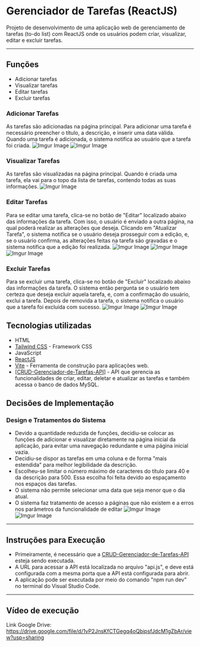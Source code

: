 
# Gerenciador de Tarefas (ReactJS)

Projeto de desenvolvimento de uma aplicação web de gerenciamento de tarefas (to-do list) com ReactJS onde os usuários podem criar, visualizar, editar e excluir tarefas.

- ---

## Funções

- Adicionar tarefas
- Visualizar tarefas
- Editar tarefas
- Excluir tarefas

### Adicionar Tarefas
As tarefas são adicionadas na página principal.
Para adicionar uma tarefa é necessário preencher o título, a descrição, e inserir uma data válida.
Quando uma tarefa é adicionada, o sistema notifica ao usuário que a tarefa foi criada.
![Imgur Image](https://imgur.com/WcpQnlw.jpg)
![Imgur Image](https://imgur.com/OkLzstB,jpg)

### Visualizar Tarefas
As tarefas são visualizadas na página principal.
Quando é criada uma tarefa, ela vai para o topo da lista de tarefas, contendo todas as suas informações.
![Imgur Image](https://imgur.com/axcDVd6,jpg)

### Editar Tarefas
Para se editar uma tarefa, clica-se no botão de "Editar" localizado abaixo das informações da tarefa.
Com isso, o usuário é enviado a outra página, na qual poderá realizar as alterações que deseja.
Clicando em "Atualizar Tarefa", o sistema notifica se o usuário deseja prosseguir com a edição, e, se o usuário confirma, as alterações feitas na tarefa são gravadas e o sistema notifica que a edição foi realizada.
![Imgur Image](https://imgur.com/oKgIe6E,jpg)
![Imgur Image](https://imgur.com/5i7y2Df,jpg)
![Imgur Image](https://imgur.com/zTFH0EP,jpg)

### Excluir Tarefas

Para se excluir uma tarefa, clica-se no botão de "Excluir" localizado abaixo das informações da tarefa.
O sistema então pergunta se o usuário tem certeza que deseja excluir aquela tarefa, e, com a confirmação do usuário, exclui a tarefa.
Depois de removida a tarefa, o sistema notifica o usuário que a tarefa foi excluída com sucesso.
![Imgur Image](https://imgur.com/a7H7uI2,jpg)
![Imgur Image](https://imgur.com/Zv00oto,jpg)

## Tecnologias utilizadas

- HTML
- [Tailwind CSS](https://tailwindcss.com/) - Framework CSS
- JavaScript
- [ReactJS](https://react.dev/)
- [Vite](https://vite.dev/) - Ferramenta de construção para aplicações web.
- [[CRUD-Gerenciador-de-Tarefas-API](https://github.com/Andrei-Nunes-dev/CRUD-Gerenciador-de-Tarefas-API)] -  API que gerencia as funcionalidades de criar, editar, deletar e atualizar as tarefas e também acessa o banco de dados MySQL.

## Decisões de Implementação
### Design e Tratamentos do Sistema
- Devido a quantidade reduzida de funções, decidiu-se colocar as funções de adicionar e visualizar diretamente na página inicial da aplicação, para evitar uma navegação redundante e uma página inicial vazia.
- Decidiu-se dispor as tarefas em uma coluna e de forma "mais estendida" para melhor legibilidade da descrição.
- Escolheu-se limitar o número máximo de caracteres do título para 40 e da descrição para 500. Essa escolha foi feita devido ao espaçamento nos espaços das tarefas.
- O sistema não permite selecionar uma data que seja menor que o dia atual.
- O sistema faz tratamento de acesso a páginas que não existem e a erros nos parâmetros da funcionalidade de editar
![Imgur Image](https://imgur.com/CZro7vC,jpg)
![Imgur Image](https://imgur.com/wxbiHm5,jpg)
---

## Instruções para Execução
- Primeiramente, é necessário que a [CRUD-Gerenciador-de-Tarefas-API](https://github.com/Andrei-Nunes-dev/CRUD-Gerenciador-de-Tarefas-API) esteja sendo executada.
- A URL para acessar a API está localizada no arquivo "api.js", e deve está configurada com a mesma porta que a API está configurada para abrir.
- A aplicação pode ser executada por meio do comando "npm run dev" no terminal do Visual Studio Code.
---



## Vídeo de execução
Link Google Drive: https://drive.google.com/file/d/1vP2JnsKfCTGegq4oQbipsfJdcM1gZbAr/view?usp=sharing

[//]: # (These are reference links used in the body of this note and get stripped out when the markdown processor does its job. There is no need to format nicely because it shouldn't be seen. Thanks SO - http://stackoverflow.com/questions/4823468/store-comments-in-markdown-syntax)
    


  

